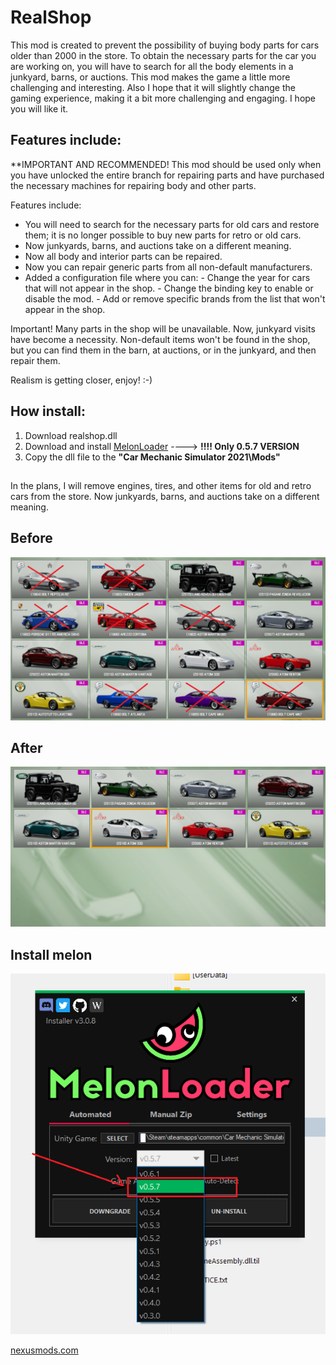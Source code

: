 # RealShop

This mod is created to prevent the possibility of buying body parts for cars older than 2000 in the store. To obtain the necessary parts for the car you are working on, you will have to search for all the body elements in a junkyard, barns, or auctions. This mod makes the game a little more challenging and interesting. Also I hope that it will slightly change the gaming experience, making it a bit more challenging and engaging. I hope you will like it.

## Features include:

**IMPORTANT AND RECOMMENDED! This mod should be used only when you have unlocked the entire branch for repairing parts and have purchased the necessary machines for repairing body and other parts.

Features include:

- You will need to search for the necessary parts for old cars and restore them; it is no longer possible to buy new parts for retro or old cars.
- Now junkyards, barns, and auctions take on a different meaning.
- Now all body and interior parts can be repaired.
- Now you can repair generic parts from all non-default manufacturers.
- Added a configuration file where you can:
           - Change the year for cars that will not appear in the shop.
           - Change the binding key to enable or disable the mod.
           - Add or remove specific brands from the list that won't appear in the shop.


Important! Many parts in the shop will be unavailable. Now, junkyard visits have become a necessity. Non-default items won't be found in the shop, but you can find them in the barn, at auctions, or in the junkyard, and then repair them.

Realism is getting closer, enjoy! :-)

## How install:
1. Download realshop.dll
2. Download and install [MelonLoader](https://melonwiki.xyz/#/?id=requirements) ----> **!!!!   Only 0.5.7 VERSION**
3. Copy the dll file to the **"Car Mechanic Simulator 2021\Mods"**

##
In the plans, I will remove engines, tires, and other items for old and retro cars from the store. Now junkyards, barns, and auctions take on a different meaning.

## Before
<p align="center">
  <img src="/Assets/before.png" alt="before">
</p>

## After
<p align="center">
  <img src="/Assets/after.png" alt="before">
</p>

## Install melon
<p align="center">
  <img src="/Assets/melon.png" alt="melon">
</p>

[nexusmods.com](https://www.nexusmods.com/carmechanicsimulator2021/mods/164)
